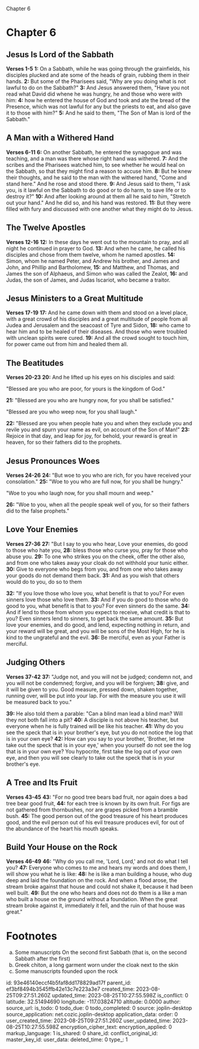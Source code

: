 Chapter 6

# Chapter 6
## Jesus Is Lord of the Sabbath
**Verses 1-5**
**1:** On a Sabbath, while he was going through the grainfields, his disciples plucked and ate some of the heads of grain, rubbing them in their hands.
**2:** But some of the Pharisees said, "Why are you doing what is not lawful to do on the Sabbath?"
**3:** And Jesus answered them, "Have you not read what David did whene he was hungry, he and those who were with him:
**4:** how he entered the house of God and took and ate the bread of the Presence, which was not lawful for any but the priests to eat, and also gave it to those with him?"
**5:** And he said to them, "The Son of Man is lord of the Sabbath."

## A Man with a Withered Hand
**Verses 6-11**
**6:** On another Sabbath, he entered the synagogue and was teaching, and a man was there whose right hand was withered.
**7:** And the scribes and the Pharisees watched him, to see whether he would heal on the Sabbath, so that they might find a reason to accuse him.
**8:** But he knew their thoughts, and he said to the man with the withered hand, "Come and stand here." And he rose and stood there.
**9:** And Jesus said to them, "I ask you, is it lawful on the Sabbath to do good or to do harm, to save life or to destroy it?"
**10:** And after looking around at them all he said to him, "Stretch out your hand." And he did so, and his hand was restored.
**11:** But they were filled with fury and discussed with one another what they might do to Jesus.

## The Twelve Apostles
**Verses 12-16**
**12:** In these days he went out to the mountain to pray, and all night he continued in prayer to God.
**13:** And when he came, he called his disciples and chose from them twelve, whom he named apostles.
**14:** Simon, whom he named Peter, and Andrew his brother, and James and John, and Phillip and Bartholomew,
**15:** and Matthew, and Thomas, and James the son of Alphaeus, and Simon who was called the Zealot,
**16:** and Judas, the son of James, and Judas Iscariot, who became a traitor.

## Jesus Ministers to a Great Multitude
**Verses 17-19**
**17:** And he came down with them and stood on a level place, with a great crowd of his disciples and a great multitude of people from all Judea and Jerusalem and the seacoast of Tyre and Sidon,
**18:** who came to hear him and to be healed of their diseases. And those who were troubled with unclean spirits were cured.
**19:** And all the crowd sought to touch him, for power came out from him and healed them all.

## The Beatitudes
**Verses 20-23**
**20:** And he lifted up his eyes on his disciples and said:

"Blessed are you who are poor, for yours is the kingdom of God."

**21:** "Blessed are you who are hungry now, for you shall be satisfied."

"Blessed are you who weep now, for you shall laugh."

**22:** "Blessed are you when people hate you and when they exclude you and revile you and spurn your name as evil, on account of the Son of Man!"
**23:** Rejoice in that day, and leap for joy, for behold, your reward is great in heaven, for so their fathers did to the prophets.

## Jesus Pronounces Woes
**Verses 24-26**
**24:** "But woe to you who are rich, for you have received your consolation."
**25:** "Woe to you who are full now, for you shall be hungry."

"Woe to you who laugh now, for you shall mourn and weep."

**26:** "Woe to you, when all the people speak well of you, for so their fathers did to the false prophets."

## Love Your Enemies
**Verses 27-36**
**27:** "But I say to you who hear, Love your enemies, do good to those who hate you,
**28:** bless those who curse you, pray for those who abuse you.
**29:** To one who strikes you on the cheek, offer the other also, and from one who takes away your cloak do not withhold your tunic either.
**30:** Give to everyone who begs from you, and from one who takes away your goods do not demand them back.
**31:** And as you wish that others would do to you, do so to them

**32:** "If you love those who love you, what benefit is that to you? For even sinners love those who love them.
**33:** And if you do good to those who do good to you, what benefit is that to you? For even sinners do the same.
**34:** And if lend to those from whom you expect to receive, what credit is that to you? Even sinners lend to sinners, to get back the same amount.
**35:** But love your enemies, and do good, and lend, expecting nothing in return, and your reward will be great, and you will be sons of the Most High, for he is kind to the ungrateful and the evil.
**36:** Be merciful, even as your Father is merciful.

## Judging Others
**Verses 37-42**
**37:** "Judge not, and you will not be judged; condemn not, and you will not be condemned; forgive, and you will be forgiven;
**38:** give, and it will be given to you. Good measure, pressed down, shaken together, running over, will be put into your lap. For with the measure you use it will be measured back to you."

**39:** He also told them a parable: "Can a blind man lead a blind man? Will they not both fall into a pit?
**40:** A disciple is not above his teacher, but everyone when he is fully trained will be like his teacher.
**41:** Why do you see the speck that is in your brother's eye, but you do not notice the log that is in your own eye?
**42:** How can you say to your brother, 'Brother, let me take out the speck that is in your eye,' when you yourself do not see the log that is in your own eye? You hypocrite, first take the log out of your own eye, and then you will see clearly to take out the speck that is in your brother's eye.

## A Tree and Its Fruit
**Verses 43-45**
**43:** "For no good tree bears bad fruit, nor again does a bad tree bear good fruit,
**44:** for each tree is known by its own fruit. For figs are not gathered from thornbushes, nor are grapes picked from a bramble bush.
**45:** The good person out of the good treasure of his heart produces good, and the evil person out of his evil treasure produces evil, for out of the abundance of the heart his mouth speaks.

## Build Your House on the Rock
**Verses 46-49**
**46:** "Why do you call me, 'Lord, Lord,' and not do what I tell you?
**47:** Everyone who comes to me and hears my words and does them, I will show you what he is like:
**48:** he is like a man building a house, who dug deep and laid the foundation on the rock. And when a flood arose, the stream broke against that house and could not shake it, because it had been well built.
**49:** But the one who hears and does not do them is a like a man who built a house on the ground without a foundation. When the great stream broke against it, immediately it fell, and the ruin of that house was great."

# Footnotes
<ol type='a'>
	<li>Some manuscripts On the second first Sabbath (that is, on the second Sabbath after the first)</li>
	<li>Greek chiton, a long garment worn under the cloak next to the skin</li>
	<li>Some manuscripts founded upon the rock</li>
</ol>

id: 93e46140eccf4b5faf8dd178829ad17f
parent_id: ef3bf8494b3545ffb42e13c7e223a3e7
created_time: 2023-08-25T09:27:51.260Z
updated_time: 2023-08-25T10:27:55.598Z
is_conflict: 0
latitude: 32.51494690
longitude: -117.03824710
altitude: 0.0000
author: 
source_url: 
is_todo: 0
todo_due: 0
todo_completed: 0
source: joplin-desktop
source_application: net.cozic.joplin-desktop
application_data: 
order: 0
user_created_time: 2023-08-25T09:27:51.260Z
user_updated_time: 2023-08-25T10:27:55.598Z
encryption_cipher_text: 
encryption_applied: 0
markup_language: 1
is_shared: 0
share_id: 
conflict_original_id: 
master_key_id: 
user_data: 
deleted_time: 0
type_: 1